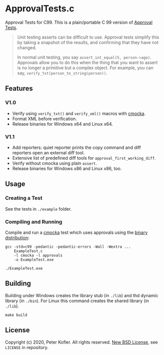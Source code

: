 # ApprovalTests.c

Approval Tests for C99. This is a plain/portable C 99 version of [Approval Tests](https://approvaltests.com/).

> Unit testing asserts can be difficult to use. Approval tests simplify this by taking a snapshot of the results, and confirming that they have not changed.
>
> In normal unit testing, you say `assert_int_equal(5, person->age)`. Approvals allow you to do this when the thing that you want to assert is no longer a primitive but a complex object. For example, you can say, `verify_txt(person_to_string(person))`.

## Features

### V1.0

* Verify using `verify_txt()` and `verify_xml()` macros with [cmocka](https://cmocka.org/).
* Format XML before verification.
* Release binaries for Windows x64 and Linux x64.

### V1.1

* Add reporters: quiet reporter prints the copy command and
  diff reporters open an external diff tool.
* Extensive list of predefined diff tools for `approval_first_working_diff`.
* Verify without cmocka using plain `assert`.
* Release binaries for Windows x86 and Linux x86, too.

## Usage

### Creating a Test

See the tests in `./example` folder.

### Compiling and Running

Compile and run a [cmocka](https://cmocka.org/) test which uses approvals using the [binary distribution](https://github.com/codecop/ApprovalTests.c/releases):

    gcc -std=c99 -pedantic -pedantic-errors -Wall -Wextra ...
        ExampleTest.c
        -l cmocka -l approvals
        -o ExampleTest.exe

    ./ExampleTest.exe

## Building

Building under Windows creates the library stub (in `./lib`) and thd dynamic library (in `./bin`).
For Linux this command creates the shared library (in `./lib`).

    make build

## License

Copyright (c) 2020, Peter Kofler. All rights reserved.
[New BSD License](https://opensource.org/licenses/BSD-3-Clause), see `LICENSE` in repository.
